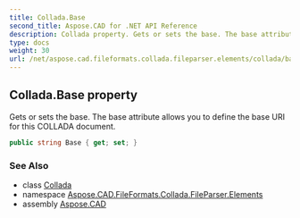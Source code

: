```yaml
---
title: Collada.Base
second_title: Aspose.CAD for .NET API Reference
description: Collada property. Gets or sets the base. The base attribute allows you to define the base URI for this COLLADA document
type: docs
weight: 30
url: /net/aspose.cad.fileformats.collada.fileparser.elements/collada/base/
---
```

## Collada.Base property

Gets or sets the base. The base attribute allows you to define the base URI for this COLLADA document.

```csharp
public string Base { get; set; }
```

### See Also

* class [Collada](../)
* namespace [Aspose.CAD.FileFormats.Collada.FileParser.Elements](../../collada/)
* assembly [Aspose.CAD](../../../)


